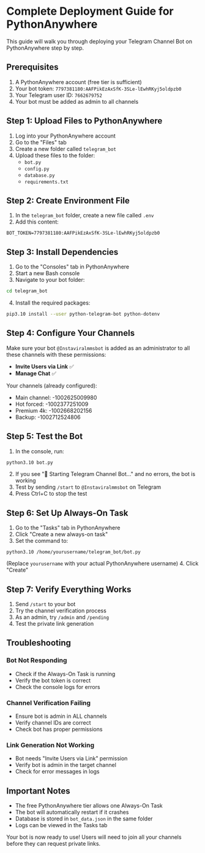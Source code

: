 # Complete Deployment Guide for PythonAnywhere

This guide will walk you through deploying your Telegram Channel Bot on PythonAnywhere step by step.

## Prerequisites

1. A PythonAnywhere account (free tier is sufficient)
2. Your bot token: `7797381180:AAFPikEzAxSfK-3SLe-lEwhRKyj5oldpzb0`
3. Your Telegram user ID: `7662679752`
4. Your bot must be added as admin to all channels

## Step 1: Upload Files to PythonAnywhere

1. Log into your PythonAnywhere account
2. Go to the "Files" tab
3. Create a new folder called `telegram_bot`
4. Upload these files to the folder:
   - `bot.py`
   - `config.py`
   - `database.py`
   - `requirements.txt`

## Step 2: Create Environment File

1. In the `telegram_bot` folder, create a new file called `.env`
2. Add this content:
```
BOT_TOKEN=7797381180:AAFPikEzAxSfK-3SLe-lEwhRKyj5oldpzb0
```

## Step 3: Install Dependencies

1. Go to the "Consoles" tab in PythonAnywhere
2. Start a new Bash console
3. Navigate to your bot folder:
```bash
cd telegram_bot
```
4. Install the required packages:
```bash
pip3.10 install --user python-telegram-bot python-dotenv
```

## Step 4: Configure Your Channels

Make sure your bot `@Instaviralmmsbot` is added as an administrator to all these channels with these permissions:
- **Invite Users via Link** ✅
- **Manage Chat** ✅

Your channels (already configured):
- Main channel: -1002625009980
- Hot forced: -1002377251009  
- Premium 4k: -1002668202156
- Backup: -1002712524806

## Step 5: Test the Bot

1. In the console, run:
```bash
python3.10 bot.py
```
2. If you see "🤖 Starting Telegram Channel Bot..." and no errors, the bot is working
3. Test by sending `/start` to `@Instaviralmmsbot` on Telegram
4. Press Ctrl+C to stop the test

## Step 6: Set Up Always-On Task

1. Go to the "Tasks" tab in PythonAnywhere
2. Click "Create a new always-on task"
3. Set the command to:
```
python3.10 /home/yourusername/telegram_bot/bot.py
```
(Replace `yourusername` with your actual PythonAnywhere username)
4. Click "Create"

## Step 7: Verify Everything Works

1. Send `/start` to your bot
2. Try the channel verification process
3. As an admin, try `/admin` and `/pending`
4. Test the private link generation

## Troubleshooting

### Bot Not Responding
- Check if the Always-On Task is running
- Verify the bot token is correct
- Check the console logs for errors

### Channel Verification Failing
- Ensure bot is admin in ALL channels
- Verify channel IDs are correct
- Check bot has proper permissions

### Link Generation Not Working
- Bot needs "Invite Users via Link" permission
- Verify bot is admin in the target channel
- Check for error messages in logs

## Important Notes

- The free PythonAnywhere tier allows one Always-On Task
- The bot will automatically restart if it crashes
- Database is stored in `bot_data.json` in the same folder
- Logs can be viewed in the Tasks tab

Your bot is now ready to use! Users will need to join all your channels before they can request private links.

